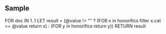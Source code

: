## Sample

FOR doc IN 1..1
   LET result = (@value != "" ? (FOR x in honorifics filter x.cat == @value return x) : (FOR y in honorifics return y))
RETURN result